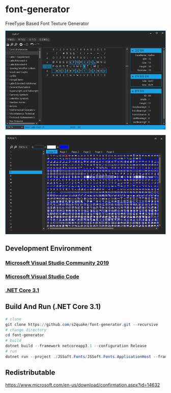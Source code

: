 # font-generator

FreeType Based Font Texture Generator

![main](./image01.png)

![preview](./image02.png)

## Development Environment

### [Microsoft Visual Studio Community 2019](https://visualstudio.microsoft.com/ko/downloads/)

### [Microsoft Visual Studio Code](https://code.visualstudio.com/)

### [.NET Core 3.1](https://dotnet.microsoft.com/download/dotnet-core/3.1)

## Build And Run (.NET Core 3.1)

```powershell
# clone
git clone https://github.com/s2quake/font-generator.git --recursive
# change directory
cd font-generator
# build
dotnet build --framework netcoreapp3.1 --configuration Release
# run
dotnet run --project ./JSSoft.Fonts/JSSoft.Fonts.ApplicationHost --framework netcoreapp3.1 --configuration Release
```

## Redistributable

https://www.microsoft.com/en-us/download/confirmation.aspx?id=14632
